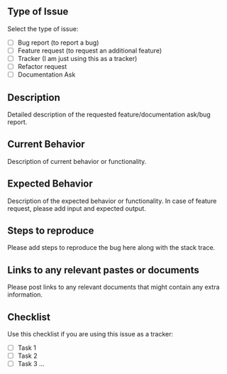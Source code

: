 ## Type of Issue

Select the type of issue:
- [ ] Bug report (to report a bug)
- [ ] Feature request (to request an additional feature)
- [ ] Tracker (I am just using this as a tracker)
- [ ] Refactor request
- [ ] Documentation Ask

## Description

Detailed description of the requested feature/documentation ask/bug report.

## Current Behavior

Description of current behavior or functionality.

## Expected Behavior

Description of the expected behavior or functionality. In case of feature request, please add input and expected output.

## Steps to reproduce

Please add steps to reproduce the bug here along with the stack trace.

## Links to any relevant pastes or documents 

Please post links to any relevant documents that might contain any extra information.

## Checklist

Use this checklist if you are using this issue as a tracker:

- [ ] Task 1
- [ ] Task 2
- [ ] Task 3 ...
